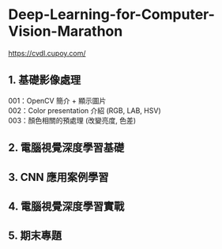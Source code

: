 # Deep-Learning-for-Computer-Vision-Marathon

https://cvdl.cupoy.com/


## 1. 基礎影像處理
001：OpenCV 簡介 + 顯示圖片<br>
002：Color presentation 介紹 (RGB, LAB, HSV)<br>
003：顏色相關的預處理 (改變亮度, 色差)<br>

## 2. 電腦視覺深度學習基礎

## 3. CNN 應用案例學習

## 4. 電腦視覺深度學習實戰

## 5. 期末專題
